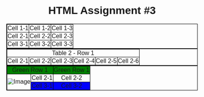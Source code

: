 <!DOCTYPE html>
<html lang="en">
<head>
<meta charset="UTF-8">
<meta name="viewport" content="width=device-width, initial-scale=1.0">
<title>HTML Assignment 3</title>
<style>
  body {
    font-family: Arial, sans-serif;
  }
  .middle {
    margin: 0 auto;
    border: 1px solid black;
    border-spacing: 1px;
  }
  .center {
    text-align: center;
  }
  .right {
    text-align: right;
  }
  .green {
    background-color: green;
  }
  .blue {
    background-color: blue;
  }
  td {
    padding: 1px;
    border: 1px solid black;
  }
</style>
</head>
<body>
<h1 style="text-align: center;">HTML Assignment #3</h1>

<!-- Table 1 -->
<table class="middle" id="table-1">
  <tr>
    <td class="center">Cell 1-1</td>
    <td class="center">Cell 1-2</td>
    <td class="center right">Cell 1-3</td>
  </tr>
  <tr>
    <td class="center">Cell 2-1</td>
    <td class="center">Cell 2-2</td>
    <td class="center right">Cell 2-3</td>
  </tr>
  <tr>
    <td id="t11" class="center">Cell 3-1</td>
    <td id="t12" class="center">Cell 3-2</td>
    <td id="t13" class="center right">Cell 3-3</td>
  </tr>
</table>

<!-- Table 2 -->
<table class="middle" id="table-2">
  <tr>
    <td id="t21" colspan="6" class="center">Table 2 - Row 1</td>
  </tr>
  <tr>
    <td class="center">Cell 2-1</td>
    <td class="center">Cell 2-2</td>
    <td class="center">Cell 2-3</td>
    <td class="center">Cell 2-4</td>
    <td class="center">Cell 2-5</td>
    <td class="center">Cell 2-6</td>
  </tr>
  <!-- Add more rows if needed -->
</table>

<!-- Table 3 -->
<table class="middle" id="table-3">
  <tr class="green">
    <td colspan="2" class="center">Green Row 1</td>
    <td colspan="2" class="center">Green Row 1</td>
  </tr>
  <tr>
    <td id="t-image" rowspan="2" class="center"><img src="your-image-url.jpg" alt="Image"></td>
    <td class="center">Cell 2-1</td>
    <td class="center">Cell 2-2</td>
  </tr>
  <tr class="blue">
    <td class="center">Cell 3-1</td>
    <td class="center">Cell 3-2</td>
  </tr>
</table>

</body>
</html>
